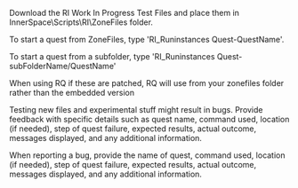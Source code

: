 Download the RI Work In Progress Test Files and place them in InnerSpace\Scripts\RI\ZoneFiles folder.

To start a quest from ZoneFiles, type 'RI_Runinstances Quest-QuestName'.

To start a quest from a subfolder, type 'RI_Runinstances Quest-subFolderName/QuestName'

When using RQ if these are patched,  RQ will use from your zonefiles folder rather than the embedded version 

Testing new files and experimental stuff might result in bugs. Provide feedback with specific details such as quest name, command used, location (if needed), step of quest failure, expected results, actual outcome, messages displayed, and any additional information.

When reporting a bug, provide the name of quest, command used, location (if needed), step of quest failure, expected results, actual outcome, messages displayed, and any additional information.
